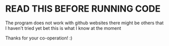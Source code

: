 # READ THIS BEFORE RUNNING CODE

The program does not work with github websites there might be others that I haven't tried yet bet this is what I know at the moment

Thanks for your co-operation! :) 
